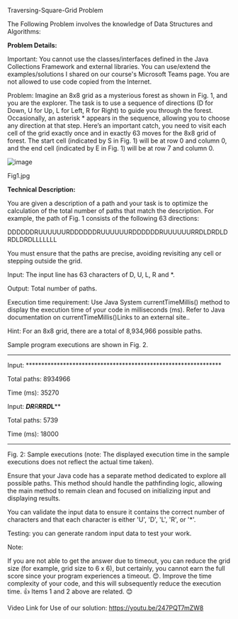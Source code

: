 Traversing-Square-Grid Problem

The Following Problem involves the knowledge of Data Structures and Algorithms:


**Problem Details:**

Important: You cannot use the classes/interfaces defined in the Java Collections Framework and external libraries. You can use/extend the examples/solutions I shared on our course's Microsoft Teams page. You are not allowed to use code copied from the Internet.

Problem: Imagine an 8x8 grid as a mysterious forest as shown in Fig. 1, and you are the explorer. The task is to use a sequence of directions (D for Down, U for Up, L for Left, R for Right) to guide you through the forest. Occasionally, an asterisk * appears in the sequence, allowing you to choose any direction at that step. Here’s an important catch, you need to visit each cell of the grid exactly once and in exactly 63 moves for the 8x8 grid of forest. The start cell (indicated by S in Fig. 1) will be at row 0 and column 0, and the end cell (indicated by E in Fig. 1) will be at row 7 and column 0.

![image](https://github.com/user-attachments/assets/e9445c62-56d0-46e9-86c3-bcf9fc5f57b9)

Fig1.jpg

**Technical Description:**

You are given a description of a path and your task is to optimize the calculation of the total number of paths that match the description. For example, the path of Fig. 1 consists of the following 63 directions:

DDDDDDRUUUUUURDDDDDDRUUUUUURDDDDDDRUUUUUURRDLDRDLDRDLDRDLLLLLLL

You must ensure that the paths are precise, avoiding revisiting any cell or stepping outside the grid.  

Input: The input line has 63 characters of D, U, L, R and *.

Output: Total number of paths.

Execution time requirement: Use Java System currentTimeMillis() method to display the execution time of your code in milliseconds (ms). Refer to Java documentation on currentTimeMillis()Links to an external site..

Hint: For an 8x8 grid, there are a total of 8,934,966 possible paths.

Sample program executions are shown in Fig. 2.
______________________________________________________________________________________________________________________________________________________________________________
Input: ***************************************************************

Total paths: 8934966

Time (ms): 35270

 
Input: *****DR******R******R********************R*D************L******

Total paths: 5739

Time (ms): 18000
______________________________________________________________________________________________________________________________________________________________________________

Fig. 2: Sample executions (note: The displayed execution time in the sample executions does not reflect the actual time taken).

Ensure that your Java code has a separate method dedicated to explore all possible paths. This method should handle the pathfinding logic, allowing the main method to remain clean and focused on initializing input and displaying results. 

You can validate the input data to ensure it contains the correct number of characters and that each character is either 'U', 'D', 'L', 'R', or '*'.

Testing: you can generate random input data to test your work.

Note:

If you are not able to get the answer due to timeout, you can reduce the grid size (for example, grid size to 6 x 6), but certainly, you cannot earn the full score since your program experiences a timeout. 😊.
Improve the time complexity of your code, and this will subsequently reduce the execution time. 👍
Items 1 and 2 above are related. 😊

Video Link for Use of our solution: https://youtu.be/247PQT7mZW8

